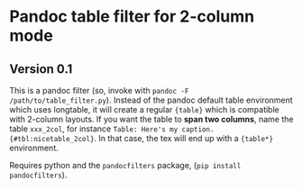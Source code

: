 # Pandoc table filter for 2-column mode

## Version 0.1

This is a pandoc filter (so, invoke with `pandoc -F /path/to/table_filter.py`). Instead of the pandoc default table environment which uses longtable, it will create a regular `{table}` which is compatible with 2-column layouts. If you want the table to **span two columns**, name the table `xxx_2col`, for instance `Table: Here's my caption. {#tbl:nicetable_2col}`. In that case, the tex will end up with a `{table*}` environment.

Requires python and the `pandocfilters` package, (`pip install pandocfilters`).





